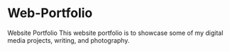 # Web-Portfolio
Website Portfolio
This website portfolio is to showcase some of my digital media projects, writing, and photography.
